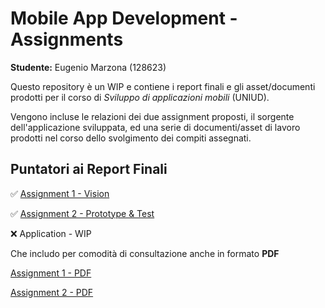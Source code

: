 # Mobile App Development - Assignments

**Studente:** Eugenio Marzona (128623)

Questo repository è un WIP e contiene i report finali e gli asset/documenti prodotti per il corso di _Sviluppo di applicazioni mobili_ (UNIUD).

Vengono incluse le relazioni dei due assignment proposti, il sorgente dell'applicazione sviluppata, ed una serie di documenti/asset di lavoro prodotti nel corso dello svolgimento dei compiti assegnati.

## Puntatori ai Report Finali

✅ [Assignment 1 - Vision](./assignment_1/relazione.md)

✅ [Assignment 2 - Prototype & Test](./assignment_2/relazione.md)

❌  Application - WIP

Che includo per comodità di consultazione anche in formato **PDF**

[Assignment 1 - PDF](./assignment_1/relazione.pdf)

[Assignment 2 - PDF](./assignment_2/relazione.pdf)
